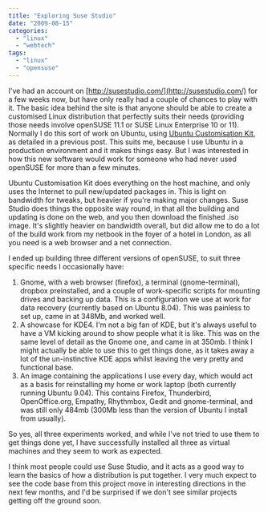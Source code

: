```yaml
---
title: "Exploring Suse Studio"
date: "2009-08-15"
categories: 
  - "linux"
  - "webtech"
tags: 
  - "linux"
  - "opensuse"
---
```


I've had an account on [http://susestudio.com/](http://susestudio.com/) for a few weeks now, but have only really had a couple of chances to play with it. The basic idea behind the site is that anyone should be able to create a customised Linux distribution that perfectly suits their needs (providing those needs involve openSUSE 11.1 or SUSE Linux Enterprise 10 or 11). Normally I do this sort of work on Ubuntu, using [Ubuntu Customisation Kit](http://uck.sourceforge.net/), as detailed in a previous post. This suits me, because I use Ubuntu in a production environment and it makes things easy. But I was interested in how this new software would work for someone who had never used openSUSE for more than a few minutes.

Ubuntu Customisation Kit does everything on the host machine, and only uses the Internet to pull new/updated packages in. This is light on bandwidth for tweaks, but heavier if you're making major changes. Suse Studio does things the opposite way round, in that all the building and updating is done on the web, and you then download the finished .iso image. It's slightly heavier on bandwidth overall, but did allow me to do a lot of the build work from my netbook in the foyer of a hotel in London, as all you need is a web browser and a net connection.

I ended up building three different versions of openSUSE, to suit three specific needs I occasionally have:

1. Gnome, with a web browser (firefox), a terminal (gnome-terminal), dropbox preinstalled, and a couple of work-specific scripts for mounting drives and backing up data. This is a configuration we use at work for data recovery (currently based on Ubuntu 8.04). This was painless to set up, came in at 348Mb, and worked well.
2. A showcase for KDE4. I'm not a big fan of KDE, but it's always useful to have a VM kicking around to show people what it is like. This was on the same level of detail as the Gnome one, and came in at 350mb. I think I might actually be able to use this to get things done, as it takes away a lot of the un-instinctive KDE apps whilst leaving the very pretty and functional base.
3. An image containing the applications I use every day, which would act as a basis for reinstalling my home or work laptop (both currently running Ubuntu 9.04). This contains Firefox, Thunderbird, OpenOffice.org, Empathy, Rhythmbox, Gedit and gnome-terminal, and was still only 484mb (300Mb less than the version of Ubuntu I install from usually).

So yes, all three experiments worked, and while I've not tried to use them to get things done yet, I have successfully installed all three as virtual machines and they seem to work as expected.

I think most people could use Suse Studio, and it acts as a good way to learn the basics of how a distribution is put together. I very much expect to see the code base from this project move in interesting directions in the next few months, and I'd be surprised if we don't see similar projects getting off the ground soon.

